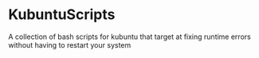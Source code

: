 # KubuntuScripts
A collection of bash scripts for kubuntu that target at fixing runtime errors without having to restart your system
